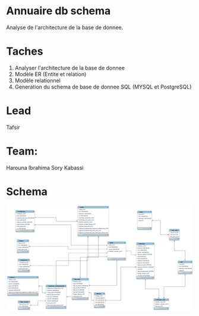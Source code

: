 # Annuaire db schema
Analyse de l'architecture de la base de donnee.

# Taches
1. Analyser l'architecture de la base de donnee
2. Modèle ER (Entite et relation)
3. Modèle relationnel
4. Generation du schema de base de donnee SQL (MYSQL et PostgreSQL)

# Lead
Tafsir

# Team:
Harouna
Ibrahima Sory
Kabassi

# Schema
![schema db](https://github.com/babaata/annuaire-db-schema/raw/main/babaata.png)
